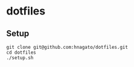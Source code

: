 # dotfiles

## Setup

```shell
git clone git@github.com:hnagato/dotfiles.git
cd dotfiles
./setup.sh
```
